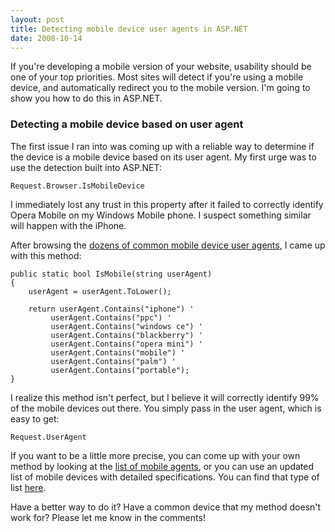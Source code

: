 ```yaml
---
layout: post
title: Detecting mobile device user agents in ASP.NET
date: 2008-10-14
---
```


If you're developing a mobile version of your website, usability should be one of your top priorities. Most sites will detect if you're using a mobile device, and automatically redirect you to the mobile version. I'm going to show you how to do this in ASP.NET.

### Detecting a mobile device based on user agent

The first issue I ran into was coming up with a reliable way to determine if the device is a mobile device based on its user agent. My first urge was to use the detection built into ASP.NET:
    
	Request.Browser.IsMobileDevice

I immediately lost any trust in this property after it failed to correctly identify Opera Mobile on my Windows Mobile phone. I suspect something similar will happen with the iPhone.

After browsing the [dozens of common mobile device user agents](http://www.zytrax.com/tech/web/mobile_ids.html), I came up with this method:

	public static bool IsMobile(string userAgent)
	{
		userAgent = userAgent.ToLower();
	
		return userAgent.Contains("iphone") '
			 userAgent.Contains("ppc") '
			 userAgent.Contains("windows ce") '
			 userAgent.Contains("blackberry") '
			 userAgent.Contains("opera mini") '
			 userAgent.Contains("mobile") '
			 userAgent.Contains("palm") '
			 userAgent.Contains("portable");
	}

I realize this method isn't perfect, but I believe it will correctly identify 99% of the mobile devices out there. You simply pass in the user agent, which is easy to get:

	Request.UserAgent

If you want to be a little more precise, you can come up with your own method by looking at the [list of mobile agents](http://www.zytrax.com/tech/web/mobile_ids.html), or you can use an updated list of mobile devices with detailed specifications. You can find that type of list [here](http://wurfl.sourceforge.net/).

Have a better way to do it? Have a common device that my method doesn't work for? Please let me know in the comments!